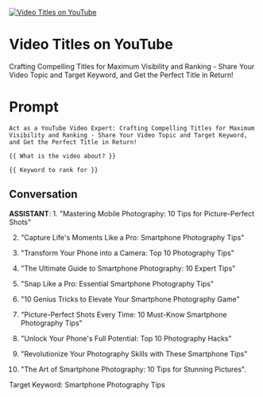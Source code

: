 
[![Video Titles on YouTube](https://flow-prompt-covers.s3.us-west-1.amazonaws.com/icon/futuristic/futu_7.png)]()
# Video Titles on YouTube 
Crafting Compelling Titles for Maximum Visibility and Ranking - Share Your Video Topic and Target Keyword, and Get the Perfect Title in Return!

# Prompt

```
Act as a YouTube Video Expert: Crafting Compelling Titles for Maximum Visibility and Ranking - Share Your Video Topic and Target Keyword, and Get the Perfect Title in Return!

{{ What is the video about? }}

{{ Keyword to rank for }}
```

## Conversation

**ASSISTANT**: 1. "Mastering Mobile Photography: 10 Tips for Picture-Perfect Shots"

2. "Capture Life's Moments Like a Pro: Smartphone Photography Tips"

3. "Transform Your Phone into a Camera: Top 10 Photography Tips"

4. "The Ultimate Guide to Smartphone Photography: 10 Expert Tips"

5. "Snap Like a Pro: Essential Smartphone Photography Tips"

6. "10 Genius Tricks to Elevate Your Smartphone Photography Game"

7. "Picture-Perfect Shots Every Time: 10 Must-Know Smartphone Photography Tips"

8. "Unlock Your Phone's Full Potential: Top 10 Photography Hacks"

9. "Revolutionize Your Photography Skills with These Smartphone Tips"

10. "The Art of Smartphone Photography: 10 Tips for Stunning Pictures". 



Target Keyword: Smartphone Photography Tips


